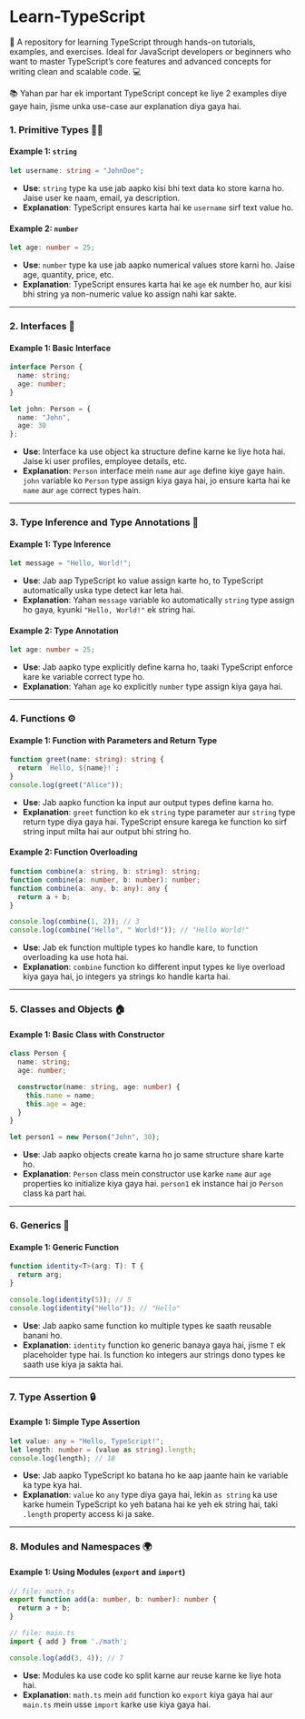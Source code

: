 # Learn-TypeScript

🚀 A repository for learning TypeScript through hands-on tutorials, examples, and exercises. Ideal for JavaScript developers or beginners who want to master TypeScript’s core features and advanced concepts for writing clean and scalable code. 💻

📚 Yahan par har ek important TypeScript concept ke liye 2 examples diye gaye hain, jisme unka use-case aur explanation diya gaya hai.

### 1. **Primitive Types** 🧑‍💻

#### Example 1: `string`
 
```typescript
let username: string = "JohnDoe";
```
- **Use**: `string` type ka use jab aapko kisi bhi text data ko store karna ho. Jaise user ke naam, email, ya description.
- **Explanation**: TypeScript ensures karta hai ke `username` sirf text value ho.

#### Example 2: `number`
 
```typescript
let age: number = 25;
```
- **Use**: `number` type ka use jab aapko numerical values store karni ho. Jaise age, quantity, price, etc.
- **Explanation**: TypeScript ensures karta hai ke `age` ek number ho, aur kisi bhi string ya non-numeric value ko assign nahi kar sakte.

---

### 2. **Interfaces** 🧩

#### Example 1: Basic Interface
 
```typescript
interface Person {
  name: string;
  age: number;
}

let john: Person = {
  name: "John",
  age: 30
};
```
- **Use**: Interface ka use object ka structure define karne ke liye hota hai. Jaise ki user profiles, employee details, etc.
- **Explanation**: `Person` interface mein `name` aur `age` define kiye gaye hain. `john` variable ko `Person` type assign kiya gaya hai, jo ensure karta hai ke `name` aur `age` correct types hain.

---

### 3. **Type Inference and Type Annotations** 🎯

#### Example 1: Type Inference
 
```typescript
let message = "Hello, World!";
```
- **Use**: Jab aap TypeScript ko value assign karte ho, to TypeScript automatically uska type detect kar leta hai.
- **Explanation**: Yahan `message` variable ko automatically `string` type assign ho gaya, kyunki `"Hello, World!"` ek string hai.

#### Example 2: Type Annotation
 
```typescript
let age: number = 25;
```
- **Use**: Jab aapko type explicitly define karna ho, taaki TypeScript enforce kare ke variable correct type ho.
- **Explanation**: Yahan `age` ko explicitly `number` type assign kiya gaya hai.

---

### 4. **Functions** ⚙️

#### Example 1: Function with Parameters and Return Type
 
```typescript
function greet(name: string): string {
  return `Hello, ${name}!`;
}
console.log(greet("Alice"));
```
- **Use**: Jab aapko function ka input aur output types define karna ho.
- **Explanation**: `greet` function ko ek `string` type parameter aur `string` type return type diya gaya hai. TypeScript ensure karega ke function ko sirf string input milta hai aur output bhi string ho.

#### Example 2: Function Overloading
 
```typescript
function combine(a: string, b: string): string;
function combine(a: number, b: number): number;
function combine(a: any, b: any): any {
  return a + b;
}

console.log(combine(1, 2)); // 3
console.log(combine("Hello", " World!")); // "Hello World!"
```
- **Use**: Jab ek function multiple types ko handle kare, to function overloading ka use hota hai.
- **Explanation**: `combine` function ko different input types ke liye overload kiya gaya hai, jo integers ya strings ko handle karta hai.

---

### 5. **Classes and Objects** 🏠

#### Example 1: Basic Class with Constructor
 
```typescript
class Person {
  name: string;
  age: number;

  constructor(name: string, age: number) {
    this.name = name;
    this.age = age;
  }
}

let person1 = new Person("John", 30);
```
- **Use**: Jab aapko objects create karna ho jo same structure share karte ho.
- **Explanation**: `Person` class mein constructor use karke `name` aur `age` properties ko initialize kiya gaya hai. `person1` ek instance hai jo `Person` class ka part hai.

---

### 6. **Generics** 🧳

#### Example 1: Generic Function
 
```typescript
function identity<T>(arg: T): T {
  return arg;
}

console.log(identity(5)); // 5
console.log(identity("Hello")); // "Hello"
```
- **Use**: Jab aapko same function ko multiple types ke saath reusable banani ho.
- **Explanation**: `identity` function ko generic banaya gaya hai, jisme `T` ek placeholder type hai. Is function ko integers aur strings dono types ke saath use kiya ja sakta hai.

---

### 7. **Type Assertion** 🔒

#### Example 1: Simple Type Assertion
 
```typescript
let value: any = "Hello, TypeScript!";
let length: number = (value as string).length;
console.log(length); // 18
```
- **Use**: Jab aapko TypeScript ko batana ho ke aap jaante hain ke variable ka type kya hai.
- **Explanation**: `value` ko `any` type diya gaya hai, lekin `as string` ka use karke humein TypeScript ko yeh batana hai ke yeh ek string hai, taki `.length` property access ki ja sake.

---

### 8. **Modules and Namespaces** 🌍

#### Example 1: Using Modules (`export` and `import`)
 
```typescript
// file: math.ts
export function add(a: number, b: number): number {
  return a + b;
}

// file: main.ts
import { add } from './math';

console.log(add(3, 4)); // 7
```
- **Use**: Modules ka use code ko split karne aur reuse karne ke liye hota hai.
- **Explanation**: `math.ts` mein `add` function ko `export` kiya gaya hai aur `main.ts` mein usse `import` karke use kiya gaya hai.

